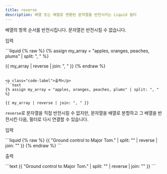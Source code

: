 ```yaml
---
title: reverse
description: 배열 또는 배열로 변환된 문자열을 반전시키는 Liquid 필터
---
```


배열의 항목 순서를 반전시킵니다. 문자열은 반전시킬 수 없습니다.

<p class="code-label">입력</p>
```liquid
{% raw %}
{% assign my_array = "apples, oranges, peaches, plums" | split: ", " %}

{{ my_array | reverse | join: ", " }}
{% endraw %}
```

<p class="code-label">출력</p>
```text
{% assign my_array = "apples, oranges, peaches, plums" | split: ", " %}

{{ my_array | reverse | join: ", " }}
```

`reverse`로 문자열을 직접 반전시킬 수 없지만, 문자열을 배열로 분할하고 그 배열을 반전시킨 다음, 필터로 다시 연결할 수 있습니다.

<p class="code-label">입력</p>
```liquid
{% raw %}
{{ "Ground control to Major Tom." | split: "" | reverse | join: "" }}
{% endraw %}
```

<p class="code-label">출력</p>
```text
{{ "Ground control to Major Tom." | split: "" | reverse | join: "" }}
```
